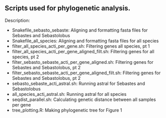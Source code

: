 ## Scripts used for phylogenetic analysis.

Description:

- Snakefile_sebasto_sebaste: Aligning and formatting fasta files for Sebastes and Sebastolobus
- Snakefile_all_species: Aligning and formatting fasta files for all species
- filter_all_species_acti_per_gene.sh: Filtering genes all species, pt 1
- filter_all_species_acti_per_gene_aligned_filt.sh: Filtering genes for all species, pt 2
- filter_sebasto_sebaste_acti_per_gene_aligned.sh: Filtering genes for Sebastes and Sebastolobus, pt 2
- filter_sebasto_sebaste_acti_per_gene_aligned_filt.sh: Filtering genes for Sebastes and Sebastolobus, pt 2
- sebasto_sebaste_acti_astral.sh: Running astral for Sebastes and Sebastolobus
- all_species_acti_astral.sh: Running astral for all species
- seqdist_parallel.sh: Calculating genetic distance between all samples per gene
- tree_plotting.R: Making phylogenetic tree for Figure 1
